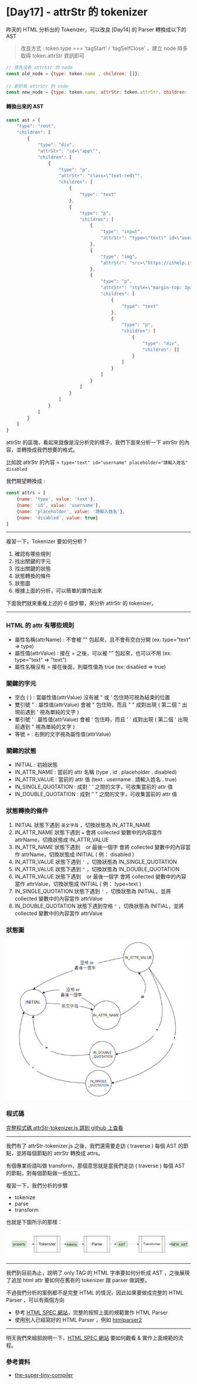 # [Day17] - attrStr 的 tokenizer

昨天的 HTML 分析出的 Tokenizer，可以改良 [Day14] 的 Parser 轉換成以下的 AST

> 改良方式 : token.type === 'tagStart' / 'tagSelfClose' ，建立 node 時多取得 token.attrStr 資訊即可

```javascript
// 原先沒有 attrStr 的 node
const old_node = {type: token.name , children: []};

// 新的有 attrStr 的 node
const new_node = {type: token.name, attrStr: token.attrStr, children: []}; 
```

#### 轉換出來的 AST

```javascript
const ast = {
    "type": "root",
    "children": [
        {
            "type": "div",
            "attrStr": "id=\"app\"",
            "children": [
                {
                    "type": "p",
                    "attrStr": "class=\"text-red\"",
                    "children": [
                        {
                            "type": "text"
                        },
                        {
                            "type": "p",
                            "children": [
                                {
                                    "type": "input",
                                    "attrStr": "type=\"text\" id=\"username\" placeholder=\"請輸入姓名\" disabled"
                                },
                                {
                                    "type": "img",
                                    "attrStr": "src=\"https://ithelp.ithome.com.tw/storage/image/fight.svg\"\r\n         alt='\"圖片\"'"
                                },
                                {
                                    "type": "p",
                                    "attrStr": "style=\"margin-top: 3px\"",
                                    "children": [
                                        {
                                            "type": "text"
                                        },
                                        {
                                            "type": "p",
                                            "children": [
                                                {
                                                    "type": "div",
                                                    "children": []
                                                }
                                            ]
                                        }
                                    ]
                                }
                            ]
                        }
                    ]
                }
            ]
        }
    ]
}
```
 
attrStr 的區塊，看起來就像是沒分析完的樣子，我們下面來分析一下 attrStr 的內容，並轉換成我們想要的格式。

比如說 attrStr 的內容 = `type="text" id="username" placeholder="請輸入姓名" disabled`

我們期望轉換成 : 

```javascript
const attrs = [
    {name: 'type', value: 'text'},
    {name: 'id', value: 'username'},
    {name: 'placeholder', value: '請輸入姓名'},
    {name: 'disabled', value: true}
]
```

---

複習一下，Tokenizer 要如何分析 ? 

1. 確認有哪些規則
2. 找出關鍵的字元
3. 找出關鍵的狀態
4. 狀態轉換的條件
5. 狀態圖
6. 根據上面的分析，可以簡單的實作出來

下面我們就來重複上述的 6 個步驟，來分析 attrStr 的 tokenizer。

----

### HTML 的 attr 有哪些規則

- 屬性名稱(attrName) : 不會被 "" 包起來，且不會有空白分開 (ex: type="text" => type)
- 屬性值(attrValue) : 接在 = 之後，可以被 "" 包起來，也可以不用 (ex: type="text" => "text")
- 屬性名稱沒有 = 接在後面，則屬性值為 true (ex: disabled => true)

### 關鍵的字元

- 空白 ( ) : 當屬性值(attrValue) 沒有被 " 或 ' 包住時可視為結束的位置
- 雙引號 " : 屬性值(attrValue) 會被 " 包住時，而且 " " 成對出現 ( 第二個 " 出現前遇到 ' 視為單純的文字 )
- 單引號 ' : 屬性值(attrValue) 會被 ' 包住時，而且 ' ' 成對出現 ( 第二個 ' 出現前遇到 " 視為單純的文字 )
- 等號 = : 右側的文字視為屬性值(attrValue)

### 關鍵的狀態

- INITIAL : 初始狀態
- IN_ATTR_NAME : 當前的 attr 名稱 (type . id . placeholder . disabled)
- IN_ATTR_VALUE : 當前的 attr 值 (text . username . 請輸入姓名 . true)
- IN_SINGLE_QUOTATION : 成對 ' ' 之間的文字，可收集當前的 attr 值
- IN_DOUBLE_QUOTATION : 成對 " " 之間的文字，可收集當前的 attr 值

### 狀態轉換的條件

1. INITIAL 狀態下遇到 `英文字母` ，切換狀態為 IN_ATTR_NAME
2. IN_ATTR_NAME 狀態下遇到 `=` 會將 collected 變數中的內容當作 attrName，切換狀態成 IN_ATTR_VALUE
3. IN_ATTR_NAME 狀態下遇到 ` ` or 最後一個字 會將 collected 變數中的內容當作 attrName，切換狀態成 INITIAL ( 例： disabled )
4. IN_ATTR_VALUE 狀態下遇到 `'` ，切換狀態為 IN_SINGLE_QUOTATION
5. IN_ATTR_VALUE 狀態下遇到 `"` ，切換狀態為 IN_DOUBLE_QUOTATION
6. IN_ATTR_VALUE 狀態下遇到 ` ` or 最後一個字 會將 collected 變數中的內容當作 attrValue，切換狀態成 INITIAL ( 例： type=text )
7. IN_SINGLE_QUOTATION 狀態下遇到 `'` ，切換狀態為 INITIAL，並將 collected 變數中的內容當作 attrValue
8. IN_DOUBLE_QUOTATION 狀態下遇到空格 `"` ，切換狀態為 INITIAL，並將 collected 變數中的內容當作 attrValue

### 狀態圖

![狀態圖](https://raw.githubusercontent.com/andrew781026/ithome_ironman_2022/main/day-17/attrStr-status-map.png)

### 程式碼

[完整程式碼 attrStr-tokenizer.js 請到 github 上查看](https://github.com/andrew781026/ithome_ironman_2022/blob/main/html-parser/attrStr-tokenizer.js)

---

我們有了 attrStr-tokenizer.js 之後，我們還需要走訪 ( traverse ) 每個 AST 的節點，並將每個節點的 attrStr 轉換成 attrs。

有個專業術語叫做 transform，那個意思就是當我們走訪 ( traverse )  每個 AST 的節點，對每個節點做一些加工。

複習一下，我們分析的步驟

- tokenize
- parse
- transform

也就是下圖所示的那樣：

![new_flow](https://raw.githubusercontent.com/andrew781026/ithome_ironman_2022/main/day-17/new-flow.png)

---

我們到目前為止，說明了 only TAG 的 HTML 字串要如何分析成 AST ，之後展現了追加 html attr 要如何在舊有的 tokenizer 跟 parser 做調整。

不過我們分析的案例都不是完整 HTML 的情況，因此如果要做成完整的 HTML Parser ，可以有兩個方向

- 參考 [HTML SPEC 網站](https://html.spec.whatwg.org/)，完整的按照上面的規範實作 HTML Parser
- 使用別人已經寫好的 HTML Parser ，例如 [htmlparser2](https://www.npmjs.com/package/htmlparser2)

---

明天我們來細部說明一下，[HTML SPEC 網站](https://html.spec.whatwg.org/) 要如何觀看 & 實作上面規範的流程。

### 參考資料

- [the-super-tiny-compiler](https://github.com/jamiebuilds/the-super-tiny-compiler/blob/master/the-super-tiny-compiler.js)

